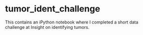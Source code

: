 # tumor_ident_challenge
This contains an iPython notebook where I completed a short data challenge at Insight on identifying tumors.
